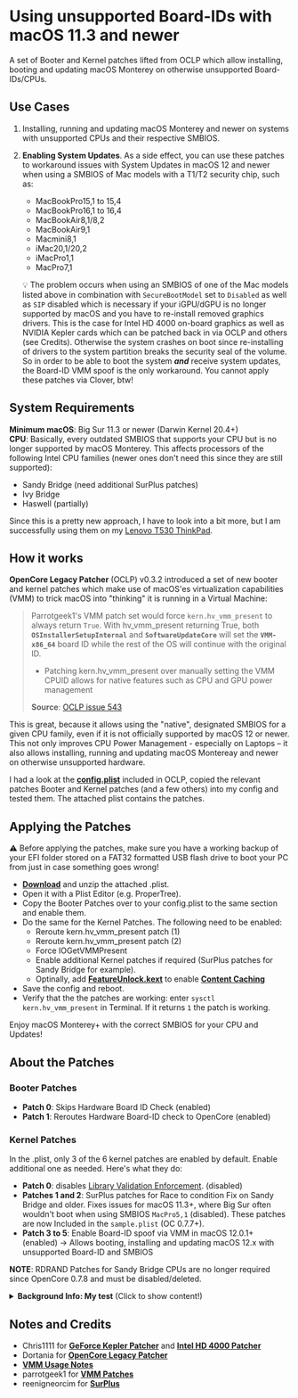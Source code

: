 # Using unsupported Board-IDs with macOS 11.3 and newer
A set of Booter and Kernel patches lifted from OCLP which allow installing, booting and updating macOS Monterey on otherwise unsupported Board-IDs/CPUs.

## Use Cases
1. Installing, running and updating macOS Monterey and newer on systems with unsupported CPUs and their respective SMBIOS.
2. **Enabling System Updates**. As a side effect, you can use these patches to workaround issues with System Updates in macOS 12 and newer when using a SMBIOS of Mac models with a T1/T2 security chip, such as:

	- MacBookPro15,1 to 15,4
	- MacBookPro16,1 to 16,4
	- MacBookAir8,1/8,2
	- MacBookAir9,1
	- Macmini8,1
	- iMac20,1/20,2
	- iMacPro1,1
	- MacPro7,1

	:bulb: The problem occurs when using an SMBIOS of one of the Mac models listed above in combination with `SecureBootModel` set to `Disabled` as well as `SIP` disabled which is necessary if your iGPU/dGPU is no longer supported by macOS and you have to re-install removed graphics drivers. This is the case for Intel HD 4000 on-board graphics as well as NVIDIA Kepler cards which can be patched back in via OCLP and others (see Credits). Otherwise the system crashes on boot since re-installing of drivers to the system partition breaks the security seal of the volume. So in order to be able to boot the system ***and*** receive system updates, the Board-ID VMM spoof is the only workaround. You cannot apply these patches via Clover, btw!
	
## System Requirements
**Minimum macOS**: Big Sur 11.3 or newer (Darwin Kernel 20.4+)</br>
**CPU**: Basically, every outdated SMBIOS that supports your CPU but is no longer supported by macOS Monterey. This affects processors of the following Intel CPU families (newer ones don't need this since they are still supported):

- Sandy Bridge (need additional SurPlus patches)
- Ivy Bridge
- Haswell (partially)

Since this is a pretty new approach, I have to look into a bit more, but I am successfully using them on my [Lenovo T530 ThinkPad](https://github.com/5T33Z0/Lenovo-T530-Hackinosh-OpenCore). 

## How it works
**OpenCore Legacy Patcher** (OCLP) v0.3.2 introduced a set of new booter and kernel patches which make use of macOS'es virtualization capabilities (VMM) to trick macOS into "thinking" it is running in a Virtual Machine:

> Parrotgeek1's VMM patch set would force `kern.hv_vmm_present` to always return `True`. With hv_vmm_present returning True, both **`OSInstallerSetupInternal`** and **`SoftwareUpdateCore`** will set the **`VMM-x86_64`** board ID while the rest of the OS will continue with the original ID.
>
> - Patching kern.hv_vmm_present over manually setting the VMM CPUID allows for native features such as CPU and GPU power management
>
> **Source**: [OCLP issue 543](https://github.com/dortania/OpenCore-Legacy-Patcher/issues/543)

This is great, because it allows using the "native", designated SMBIOS for a given CPU family, even if it is not officially supported by macOS 12 or newer. This not only improves CPU Power Management - especially on Laptops – it also allows installing, running and updating macOS Montereay and newer on otherwise unsupported hardware.

I had a look at the [**config.plist**](https://github.com/dortania/OpenCore-Legacy-Patcher/blob/4a8f61a01da72b38a4b2250386cc4b497a31a839/payloads/Config/config.plist) included in OCLP, copied the relevant patches Booter and Kernel patches (and a few others) into my config and tested them. The attached plist contains the patches.

## Applying the Patches
:warning: Before applying the patches, make sure you have a working backup of your EFI folder stored on a FAT32 formatted USB flash drive to boot your PC from just in case something goes wrong!

- [**Download**](https://github.com/5T33Z0/OC-Little-Translated/blob/main/09_Board-ID_VMM-Spoof/BoardIDSkip+VMMPatch.plist.zip?raw=true) and unzip the attached .plist.
- Open it with a Plist Editor (e.g. ProperTree).
- Copy the Booter Patches over to your config.plist to the same section and enable them.
- Do the same for the Kernel Patches. The following need to be enabled:
	- Reroute kern.hv_vmm_present patch (1)
	- Reroute kern.hv_vmm_present patch (2)
	- Force IOGetVMMPresent
	- Enable additional Kernel patches if required (SurPlus patches for Sandy Bridge for example).
	- Optinally, add [**FeatureUnlock.kext**](https://github.com/acidanthera/FeatureUnlock) to enable [**Content Caching**](https://support.apple.com/en-ca/guide/mac-help/mchl9388ba1b/mac)
- Save the config and reboot.
- Verify that the the patches are working: enter `sysctl kern.hv_vmm_present` in Terminal. If it returns `1` the patch is working.

Enjoy macOS Monterey+ with the correct SMBIOS for your CPU and Updates!

## About the Patches

### Booter Patches
- **Patch 0**: Skips Hardware Board ID Check (enabled)
- **Patch 1**: Reroutes Hardware Board-ID check to OpenCore (enabled)

### Kernel Patches
In the .plist, only 3 of the 6 kernel patches are enabled by default. Enable additional one as needed. Here's what they do:

- **Patch 0**: disables [Library Validation Enforcement](https://www.naut.ca/blog/2020/11/13/forbidden-commands-to-liberate-macos/). (disabled)
- **Patches 1 and 2**: SurPlus patches for Race to condition Fix on Sandy Bridge and older. Fixes issues for macOS 11.3+, where Big Sur often wouldn't boot when using SMBIOS `MacPro5,1` (disabled). These patches are now Included in the `sample.plist` (OC 0.7.7+).
- **Patch 3 to 5**: Enable Board-ID spoof via VMM in macOS 12.0.1+ (enabled) &rarr; Allows booting, installing and updating macOS 12.x with unsupported Board-ID and SMBIOS

**NOTE**: RDRAND Patches for Sandy Bridge CPUs are no longer required since OpenCore 0.7.8 and must be disabled/deleted.

<details>
<summary><strong>Background Info: My test</strong> (Click to show content!)</summary>

## Testing
I tested these patches on my Lenovo T530 Notebook, using an Ivy Bridge CPU with `MacBookPro10,1` SMBIOS, which is officially not compatible with macOS Monterey. After rebooting, the system started without using `-no_compat_check` boot-arg, as you can see here:

![Proof01](https://user-images.githubusercontent.com/76865553/139529766-87daac84-126e-4dfc-ac1d-37e4730e0bbf.png)

Terminal shows the currently used Board-ID which belongs to the `MacBookPro10,1` SMBIOS as you can see in Clover Configurator. Usually, running macOS would require using `MacBookPro11,4` which uses a different Board-ID as you can see in the Clover Configurator snippet:

![Proof02](https://user-images.githubusercontent.com/76865553/139529778-6f82306a-22db-43dd-b594-c863af6e4ddd.png)
  
Next, I checked for updates and was offered macOS 12.1 beta:

![Proof03](https://user-images.githubusercontent.com/76865553/139529788-d8ca770e-f8c2-49a8-a44e-908137f5e45c.png)
  
Which I installed…
  
![Proof04](https://user-images.githubusercontent.com/76865553/139529792-d92e52d3-5f91-4044-b788-730d603327b3.png)

Installation went smoothly and macOS 12.1 booted without issues:

![About](https://user-images.githubusercontent.com/76865553/139529802-3ea61297-7c7b-4369-8c21-4160b437f1a6.png)
</details>

## Notes and Credits
- Chris1111 for [**GeForce Kepler Patcher**](https://github.com/chris1111/Geforce-Kepler-patcher) and [**Intel HD 4000 Patcher**](https://github.com/chris1111/Patch-HD4000-Monterey)
- Dortania for [**OpenCore Legacy Patcher**](https://github.com/dortania/OpenCore-Legacy-Patcher)
- [**VMM Usage Notes**](https://github.com/dortania/OpenCore-Legacy-Patcher/issues/543#issuecomment-953441283)
- parrotgeek1 for [**VMM Patches**](https://github.com/dortania/OpenCore-Legacy-Patcher/blob/4a8f61a01da72b38a4b2250386cc4b497a31a839/payloads/Config/config.plist#L1222-L1281)
- reenigneorcim for [**SurPlus**](https://github.com/reenigneorcim/SurPlus)
